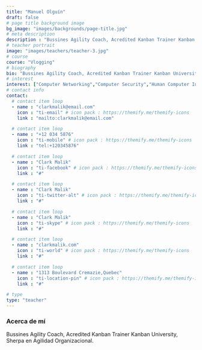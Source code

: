 ```yaml
---
title: "Manuel Olguín"
draft: false
# page title background image
bg_image: "images/backgrounds/page-title.jpg"
# meta description
description : "Bussines Agility Coach, Acredited Kanban Trainer Kanban University, Sherpa en Agilidad Organizacional."
# teacher portrait
image: "images/teachers/teacher-3.jpg"
# course
course: "Vlogging"
# biography
bio: "Bussines Agility Coach, Acredited Kanban Trainer Kanban University, Sherpa en Agilidad Organizacional."
# interest
interest: ["Computer Networking","Computer Security","Human Computer Interfacing"]
# contact info
contact:
  # contact item loop
  - name : "clarkmalik@email.com"
    icon : "ti-email" # icon pack : https://themify.me/themify-icons
    link : "mailto:clarkmalik@email.com"

  # contact item loop
  - name : "+12 034 5876"
    icon : "ti-mobile" # icon pack : https://themify.me/themify-icons
    link : "tel:+120345876"

  # contact item loop
  - name : "Clark Malik"
    icon : "ti-facebook" # icon pack : https://themify.me/themify-icons
    link : "#"

  # contact item loop
  - name : "Clark Malik"
    icon : "ti-twitter-alt" # icon pack : https://themify.me/themify-icons
    link : "#"

  # contact item loop
  - name : "Clark Malik"
    icon : "ti-skype" # icon pack : https://themify.me/themify-icons
    link : "#"

  # contact item loop
  - name : "clarkmalik.com"
    icon : "ti-world" # icon pack : https://themify.me/themify-icons
    link : "#"

  # contact item loop
  - name : "1313 Boulevard Cremazie,Quebec"
    icon : "ti-location-pin" # icon pack : https://themify.me/themify-icons
    link : "#"

# type
type: "teacher"
---
```


### Acerca de mí

Bussines Agility Coach, Acredited Kanban Trainer Kanban University, Sherpa en Agilidad Organizacional.

